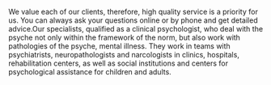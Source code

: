 We value each of our clients, therefore, high quality service is a priority for us. You can always ask your questions online or by phone and get detailed advice.Our specialists, qualified as a clinical psychologist, who deal with the psyche not only within the framework of the norm, but also work with pathologies of the psyche, mental illness. They work in teams with psychiatrists, neuropathologists and narcologists in clinics, hospitals, rehabilitation centers, as well as social institutions and centers for psychological assistance for children and adults.
